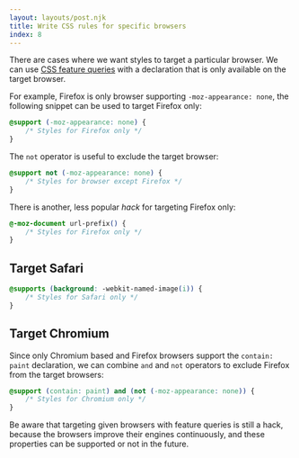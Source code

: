 ```yaml
---
layout: layouts/post.njk
title: Write CSS rules for specific browsers
index: 8
---
```


There are cases where we want styles to target a particular browser. We can use [CSS feature queries](/css-feature-queries) with a declaration that is only available on the target browser.

For example, Firefox is only browser supporting `-moz-appearance: none`, the following snippet can be used to target Firefox only:

```css
@support (-moz-appearance: none) {
    /* Styles for Firefox only */
}
```

The `not` operator is useful to exclude the target browser:

```css
@support not (-moz-appearance: none) {
    /* Styles for browser except Firefox */
}
```

There is another, less popular _hack_ for targeting Firefox only:

```css
@-moz-document url-prefix() {
    /* Styles for Firefox only */
}
```

## Target Safari

```css
@supports (background: -webkit-named-image(i)) {
    /* Styles for Safari only */
}
```

## Target Chromium

Since only Chromium based and Firefox browsers support the `contain: paint` declaration, we can combine `and` and `not` operators to exclude Firefox from the target browsers:

```css
@support (contain: paint) and (not (-moz-appearance: none)) {
    /* Styles for Chromium only */
}
```

Be aware that targeting given browsers with feature queries is still a hack, because the browsers improve their engines continuously, and these properties can be supported or not in the future.
